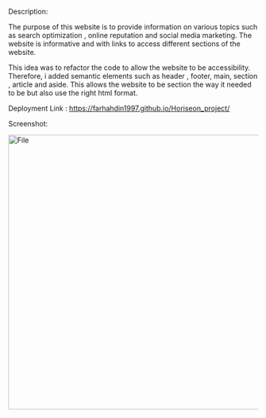 
Description:

The purpose of this website is to provide information on various topics such as search optimization  , online reputation and social media marketing. The website is informative and with links to access different sections of the website.

This idea was to refactor the code to allow the website to be accessibility. Therefore, i added semantic elements such as header , footer, main, section , article and aside. This allows the website to be section the way it needed to be but also use the right html format. 

Deployment Link :  https://farhahdin1997.github.io/Horiseon_project/

Screenshot:

<img width="553" alt="File" src="https://user-images.githubusercontent.com/81389441/145645040-b02e8a50-8835-4ef7-b106-accad6122989.png">
